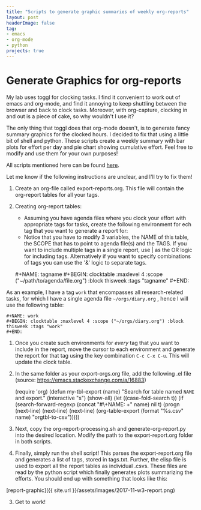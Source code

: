```yaml
---
title: "Scripts to generate graphic summaries of weekly org-reports"
layout: post
headerImage: false
tag:
- emacs
- org-mode
- python
projects: true
---
```


# Generate Graphics for org-reports

My lab uses toggl for clocking tasks. I find it convenient to work out of emacs and org-mode, and find it annoying to keep shuttling between the browser and back to clock tasks. Moreover, with org-capture, clocking in and out is a piece of cake, so why wouldn't I use it?

The only thing that toggl does that org-mode doesn't, is to generate fancy summary graphics for the clocked hours. I decided to fix that using a little bit of shell and python. These scripts create a weekly summary with bar plots for effort per day and pie chart showing cumulative effort. Feel free to modify and use them for your own purposes!

All scripts mentioned here can be found [here](https://github.com/amoghpj/org-report-summary-graphics).

Let me know if the following instructions are unclear, and I'll try to fix them!

1.  Create an org-file called export-reports.org. This file will contain the org-report tables for all your tags.
2.  Creating org-report tables:
    -   Assuming you have agenda files where you clock your effort with appropriate tags for tasks, create the following environment for ech tag that you want to generate a report for:
    -   Notice that you have to modify 3 variables, the NAME of this table, the SCOPE that has to point to agenda file(s) and the TAGS. If you want to include multiple tags in a single report, use &#124; as the OR logic for including tags. Alternatively if you want to specify combinations of tags you can use the '&' logic to separate tags.
    
    #+NAME: tagname
    #+BEGIN: clocktable :maxlevel 4 :scope ("~/path/to/agenda/file.org") :block thisweek :tags "tagname"
    #+END: 

As an example, I have a tag `work` that encompasses all research-related tasks, for which I have a single agenda file `~/orgs/diary.org` , hence I will use the following table:

    #+NAME: work
    #+BEGIN: clocktable :maxlevel 4 :scope ("~/orgs/diary.org") :block thisweek :tags "work"
    #+END: 

1.  Once you create such environments for *every* tag that you want to include in the report, move the cursor to each environment and generate the report for that tag using the key combination `C-c C-x C-u`. This will update the clock table.
2.  In the same folder as your export-orgs.org file, add the following .el file (source: https://emacs.stackexchange.com/a/16883)
    
    (require 'org)
    (defun my-tbl-export (name)
    "Search for table named `NAME` and export."
    (interactive "s")
    (show-all)
    (let ((case-fold-search t))
    (if (search-forward-regexp (concat "#\\+NAME: +" name) nil t)
    (progn
    (next-line)
    (next-line)
    (next-line)
    (org-table-export (format "%s.csv" name) "orgtbl-to-csv")))))

1.  Next, copy the org-report-processing.sh and generate-org-report.py into the desired location. Modify the path to the export-report.org folder in both scripts.
2.  Finally, simply run the shell script! This parses the export-report.org file and generates a list of tags, stored in tags.txt. Further, the elisp file is used to export all the report tables as individual .csvs. These files are read by the python script which finally generates plots summarizing the efforts. You should end up with something that looks like this:

[report-graphic]({{ site.url }}/assets/images/2017-11-w3-report.png)

3.  Get to work!


